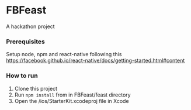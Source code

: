 # FBFeast
A hackathon project

### Prerequisites
Setup node, npm and react-native following this
https://facebook.github.io/react-native/docs/getting-started.html#content

### How to run

1. Clone this project
2. Run `npm install` from in FBFeast/feast directory
3. Open the /ios/StarterKit.xcodeproj file in Xcode
